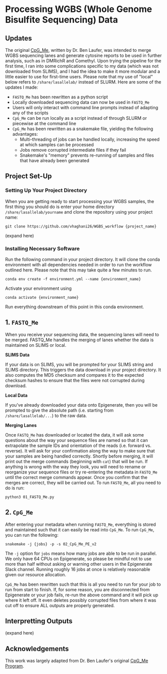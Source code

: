 # Processing WGBS (Whole Genome Bisulfite Sequencing) Data

## Updates

The original [CpG_Me](https://github.com/ben-laufer/CpG_Me), written by Dr. Ben Laufer, was intended to merge WGBS sequencing lanes and generate cytosine reports to be used in further analysis, such as in DMRichR and Comethyl. Upon trying the pipeline for the first time, I ran into some complications specific to my data (which was not downloaded from SLIMS), and I had the idea to make it more modular and a little easier to use for first-time users. Please note that my use of "local" below refers to `/share/lasallelab/` instead of SLURM. Here are some of the updates I made:

* `FASTQ_Me` has been rewritten as a python script
* Locally downloaded sequencing data can now be used in `FASTQ_Me`
* Users will only interact with command line prompts instead of adapting any of the scripts
* `CpG_Me` can be run locally as a script instead of through SLURM or piecewise at the command line
* `CpG_Me` has been rewritten as a snakemake file, yielding the following advantages:
    * Multi-threading of jobs can be handled locally, increasing the speed at which samples can be processed
    * Jobs remove corrupted intermediate files if they fail
    * Snakemake's "memory" prevents re-running of samples and files that have already been generated

## Project Set-Up

### Setting Up Your Project Directory

When you are getting ready to start processing your WGBS samples, the first thing you should do is enter your home directory `/share/lasallelab/yourname` and clone the repository using your project name:

```
git clone https://github.com/vhaghani26/WGBS_workflow {project_name}
```


(expand here)


### Installing Necessary Software

Run the following command in your project directory. It will clone the conda environment with all dependencies needed in order to run the workflow outlined here. Please note that this may take quite a few minutes to run.

```
conda env create -f environment.yml --name {environment_name}
```

Activate your environment using

```
conda activate {environment_name}
```

Run everything downstream of this point in this conda environment. 


## 1. `FASTQ_Me`

When you receive your sequencing data, the sequencing lanes will need to be merged. FASTQ_Me handles the merging of lanes whether the data is maintained on SLIMS or local.

**SLIMS Data**

If your data is on SLIMS, you will be prompted for your SLIMS string and SLIMS directory. This triggers the data download in your project directory. It also computes the MD5 checksum and compares it to the expected checksum hashes to ensure that the files were not corrupted during download.

**Local Data**

If you've already downloaded your data onto Epigenerate, then you will be prompted to give the absolute path (i.e. starting from `/share/lasallelab/...`) to the raw data. 

**Merging Lanes**

Once `FASTQ_Me` has downloaded or located the data, it will ask some questions about the way your sequence files are named so that it can extrapolate the sample IDs and orientation of the reads (i.e. forward vs. reverse). It will ask for your confirmation along the way to make sure that your samples are being handled correctly. Shortly before merging, it will print out the merge commands (beginning with `cat`) that will be run. If anything is wrong with the way they look, you will need to rename or reorganize your sequence files or try re-entering the metadata in `FASTQ_Me` until the correct merge commands appear. Once you confirm that the merges are correct, they will be carried out. To run `FASTQ_Me`, all you need to do is run:

```
python3 01_FASTQ_Me.py
```

## 2. `CpG_Me`

After entering your metadata when running `FASTQ_Me`, everything is stored and maintained such that it can easily be read into `CpG_Me`. To run `CpG_Me`, you can run the following:

```
snakemake -j {jobs} -p -s 02_CpG_Me_PE_v2
```

The `-j` option for `jobs` means how many jobs are able to be run in parallel. We only have 64 CPUs on Epigenerate, so please be mindful not to use more than half without asking or warning other users in the Epigenerate Slack channel. Running roughly 16 jobs at once is relatively reasonable given our resource allocation. 

`CpG_Me` has been rewritten such that this is all you need to run for your job to run from start to finish. If, for some reason, you are disconnected from Epigenerate or your job fails, re-run the above command and it will pick up where it left off. It even deletes possibly corrupted files from where it was cut off to ensure ALL outputs are properly generated. 

## Interpretting Outputs

(expand here)

## Acknowledgements

This work was largely adapted from Dr. Ben Laufer's original [CpG_Me Program](https://github.com/ben-laufer/CpG_Me).